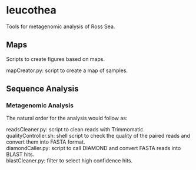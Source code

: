 # leucothea
Tools for metagenomic analysis of Ross Sea.

## Maps
Scripts to create figures based on maps.

mapCreator.py: script to create a map of samples.  

## Sequence Analysis

### Metagenomic Analysis

The natural order for the analysis would follow as:  

readsCleaner.py: script to clean reads with Trimmomatic.   
qualityController.sh: shell script to check the quality of the paired reads and convert them into FASTA format.   
diamondCaller.py: script to call DIAMOND and convert FASTA reads into BLAST hits.   
blastCleaner.py: filter to select high confidence hits.   
